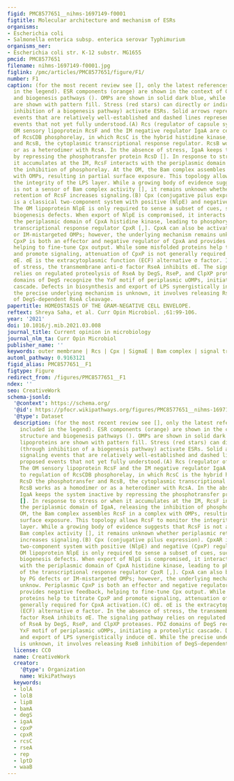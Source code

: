 ```yaml
---
figid: PMC8577651__nihms-1697149-f0001
figtitle: Molecular architecture and mechanism of ESRs
organisms:
- Escherichia coli
- Salmonella enterica subsp. enterica serovar Typhimurium
organisms_ner:
- Escherichia coli str. K-12 substr. MG1655
pmcid: PMC8577651
filename: nihms-1697149-f0001.jpg
figlink: /pmc/articles/PMC8577651/figure/F1/
number: F1
caption: (for the most recent review see [], only the latest references are included
  in the legend). ESR components (orange) are shown in the context of GNB structure
  and biogenesis pathways (). OMPs are shown in solid dark blue, while lipoproteins
  are shown with pattern fill. Stress (red stars) can directly or indirectly (through
  inhibition of a biogenesis pathway) activate ESRs. Solid arrows represent signaling
  events that are relatively well-established and dashed lines represent proposed
  events that not yet fully understood.(A) Rcs (regulator of capsule synthesis). The
  OM sensory lipoprotein RcsF and the IM negative regulator IgaA are central to regulation
  of RcsCDB phosphorelay, in which RcsC is the hybrid histidine kinase, RcsD the phosphotransfer
  and RcsB, the cytoplasmic transcriptional response regulator. RcsB works as a homodimer
  or as a heterodimer with RcsA. In the absence of stress, IgaA keeps the system inactive
  by repressing the phosphotransfer protein RcsD []. In response to stress or when
  it accumulates at the IM, RcsF interacts with the periplasmic domain of IgaA, releasing
  the inhibition of phosphorelay. At the OM, the Bam complex assembles RcsF in a complex
  with OMPs, resulting in partial surface exposure. This topology allows RcsF to monitor
  the integrity of the LPS layer. While a growing body of evidence suggests that RcsF
  is not a sensor of Bam complex activity [], it remains unknown whether periplasmic
  retention of RcsF increases signaling.(B) Cpx (conjugative pilus expression). CpxAR
  is a classical two-component system with positive (NlpE) and negative (CpxP) regulators.
  The OM lipoprotein NlpE is only required to sense a subset of cues, such as lipoprotein
  biogenesis defects. When export of NlpE is compromised, it interacts directly with
  the periplasmic domain of CpxA histidine kinase, leading to phosphorylation of the
  transcriptional response regulator CpxR [,]. CpxA can also be activated by PG defects
  or IM-mistargeted OMPs; however, the underlying mechanism remains unknow. Periplasmic
  CpxP is both an effector and negative regulator of CpxA and provides negative feedback,
  helping to fine-tune Cpx output. While some misfolded proteins help to titrate CpxP
  and promote signaling, attenuation of CpxP is not generally required for CpxA activation.(C)
  σE. σE is the extracytoplasmic function (ECF) alternative σ factor. In the absence
  of stress, the transmembrane anti-σ factor RseA inhibits σE. The signaling pathway
  relies on regulated proteolysis of RseA by DegS, RseP, and ClpXP proteases. PDZ
  domains of DegS recognize the YxF motif of periplasmic uOMPs, initiating a proteolytic
  cascade. Defects in biosynthesis and export of LPS synergistically induce σE. While
  the precise underlying mechanism is unknown, it involves releasing RseB inhibition
  of DegS-dependent RseA cleavage.
papertitle: HOMEOSTASIS OF THE GRAM-NEGATIVE CELL ENVELOPE.
reftext: Shreya Saha, et al. Curr Opin Microbiol. ;61:99-106.
year: '2021'
doi: 10.1016/j.mib.2021.03.008
journal_title: Current opinion in microbiology
journal_nlm_ta: Curr Opin Microbiol
publisher_name: ''
keywords: outer membrane | Rcs | Cpx | SigmaE | Bam complex | signal transduction
automl_pathway: 0.9163121
figid_alias: PMC8577651__F1
figtype: Figure
redirect_from: /figures/PMC8577651__F1
ndex: ''
seo: CreativeWork
schema-jsonld:
  '@context': https://schema.org/
  '@id': https://pfocr.wikipathways.org/figures/PMC8577651__nihms-1697149-f0001.html
  '@type': Dataset
  description: (for the most recent review see [], only the latest references are
    included in the legend). ESR components (orange) are shown in the context of GNB
    structure and biogenesis pathways (). OMPs are shown in solid dark blue, while
    lipoproteins are shown with pattern fill. Stress (red stars) can directly or indirectly
    (through inhibition of a biogenesis pathway) activate ESRs. Solid arrows represent
    signaling events that are relatively well-established and dashed lines represent
    proposed events that not yet fully understood.(A) Rcs (regulator of capsule synthesis).
    The OM sensory lipoprotein RcsF and the IM negative regulator IgaA are central
    to regulation of RcsCDB phosphorelay, in which RcsC is the hybrid histidine kinase,
    RcsD the phosphotransfer and RcsB, the cytoplasmic transcriptional response regulator.
    RcsB works as a homodimer or as a heterodimer with RcsA. In the absence of stress,
    IgaA keeps the system inactive by repressing the phosphotransfer protein RcsD
    []. In response to stress or when it accumulates at the IM, RcsF interacts with
    the periplasmic domain of IgaA, releasing the inhibition of phosphorelay. At the
    OM, the Bam complex assembles RcsF in a complex with OMPs, resulting in partial
    surface exposure. This topology allows RcsF to monitor the integrity of the LPS
    layer. While a growing body of evidence suggests that RcsF is not a sensor of
    Bam complex activity [], it remains unknown whether periplasmic retention of RcsF
    increases signaling.(B) Cpx (conjugative pilus expression). CpxAR is a classical
    two-component system with positive (NlpE) and negative (CpxP) regulators. The
    OM lipoprotein NlpE is only required to sense a subset of cues, such as lipoprotein
    biogenesis defects. When export of NlpE is compromised, it interacts directly
    with the periplasmic domain of CpxA histidine kinase, leading to phosphorylation
    of the transcriptional response regulator CpxR [,]. CpxA can also be activated
    by PG defects or IM-mistargeted OMPs; however, the underlying mechanism remains
    unknow. Periplasmic CpxP is both an effector and negative regulator of CpxA and
    provides negative feedback, helping to fine-tune Cpx output. While some misfolded
    proteins help to titrate CpxP and promote signaling, attenuation of CpxP is not
    generally required for CpxA activation.(C) σE. σE is the extracytoplasmic function
    (ECF) alternative σ factor. In the absence of stress, the transmembrane anti-σ
    factor RseA inhibits σE. The signaling pathway relies on regulated proteolysis
    of RseA by DegS, RseP, and ClpXP proteases. PDZ domains of DegS recognize the
    YxF motif of periplasmic uOMPs, initiating a proteolytic cascade. Defects in biosynthesis
    and export of LPS synergistically induce σE. While the precise underlying mechanism
    is unknown, it involves releasing RseB inhibition of DegS-dependent RseA cleavage.
  license: CC0
  name: CreativeWork
  creator:
    '@type': Organization
    name: WikiPathways
  keywords:
  - lolA
  - lolB
  - lipB
  - bamA
  - degS
  - igaA
  - cpxP
  - cpxR
  - rcsC
  - rseA
  - rep
  - lptD
  - waaB
---
```

